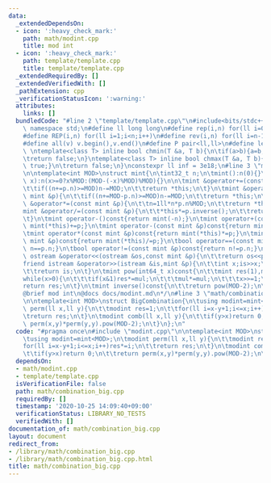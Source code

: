 ```yaml
---
data:
  _extendedDependsOn:
  - icon: ':heavy_check_mark:'
    path: math/modint.cpp
    title: mod int
  - icon: ':heavy_check_mark:'
    path: template/template.cpp
    title: template/template.cpp
  _extendedRequiredBy: []
  _extendedVerifiedWith: []
  _pathExtension: cpp
  _verificationStatusIcon: ':warning:'
  attributes:
    links: []
  bundledCode: "#line 2 \"template/template.cpp\"\n#include<bits/stdc++.h>\nusing\
    \ namespace std;\n#define ll long long\n#define rep(i,n) for(ll i=0;i<n;i++)\n\
    #define REP(i,n) for(ll i=1;i<n;i++)\n#define rev(i,n) for(ll i=n-1;i>=0;i--)\n\
    #define all(v) v.begin(),v.end()\n#define P pair<ll,ll>\n#define len(s) (ll)s.size()\n\
    \ \ntemplate<class T> inline bool chmin(T &a, T b){\n\tif(a>b){a=b;return true;}\n\
    \treturn false;\n}\ntemplate<class T> inline bool chmax(T &a, T b){\n\tif(a<b){a=b;return\
    \ true;}\n\treturn false;\n}\nconstexpr ll inf = 3e18;\n#line 3 \"math/modint.cpp\"\
    \n\ntemplate<int MOD>\nstruct mint{\n\tint32_t n;\n\tmint():n(0){}\n\tmint(ll\
    \ x):n(x>=0?x%MOD:(MOD-(-x)%MOD)%MOD){}\n\n\tmint &operator+=(const mint &p){\n\
    \t\tif((n+=p.n)>=MOD)n-=MOD;\n\t\treturn *this;\n\t}\n\tmint &operator-=(const\
    \ mint &p){\n\t\tif((n+=MOD-p.n)>=MOD)n-=MOD;\n\t\treturn *this;\n\t}\n\tmint\
    \ &operator*=(const mint &p){\n\t\tn=1ll*n*p.n%MOD;\n\t\treturn *this;\n\t}\n\t\
    mint &operator/=(const mint &p){\n\t\t*this*=p.inverse();\n\t\treturn *this;\n\
    \t}\n\tmint operator-()const{return mint(-n);}\n\tmint operator+(const mint &p)const{return\
    \ mint(*this)+=p;}\n\tmint operator-(const mint &p)const{return mint(*this)-=p;}\n\
    \tmint operator*(const mint &p)const{return mint(*this)*=p;}\n\tmint operator/(const\
    \ mint &p)const{return mint(*this)/=p;}\n\tbool operator==(const mint &p)const{return\
    \ n==p.n;}\n\tbool operator!=(const mint &p)const{return n!=p.n;}\n\n\tfriend\
    \ ostream &operator<<(ostream &os,const mint &p){\n\t\treturn os<<p.n;\n\t}\n\t\
    friend istream &operator>>(istream &is,mint &p){\n\t\tint x;is>>x;\n\t\tp=mint(x);\n\
    \t\treturn is;\n\t}\n\tmint pow(int64_t x)const{\n\t\tmint res(1),mul(n);\n\t\t\
    while(x>0){\n\t\t\tif(x&1)res*=mul;\n\t\t\tmul*=mul;\n\t\t\tx>>=1;\n\t\t}\n\t\t\
    return res;\n\t}\n\tmint inverse()const{\n\t\treturn pow(MOD-2);\n\t}\n};\n/*\n\
    @brief mod int\n@docs docs/modint.md\n*/\n#line 3 \"math/combination_big.cpp\"\
    \n\ntemplate<int MOD>\nstruct BigCombination{\n\tusing modint=mint<MOD>;\n\tmodint\
    \ perm(ll x,ll y){\n\t\tmodint res=1;\n\t\tfor(ll i=x-y+1;i<=x;i++)res*=i;\n\t\
    \treturn res;\n\t}\n\tmodint comb(ll x,ll y){\n\t\tif(y>x)return 0;\n\t\treturn\
    \ perm(x,y)*perm(y,y).pow(MOD-2);\n\t}\n};\n"
  code: "#pragma once\n#include \"modint.cpp\"\n\ntemplate<int MOD>\nstruct BigCombination{\n\
    \tusing modint=mint<MOD>;\n\tmodint perm(ll x,ll y){\n\t\tmodint res=1;\n\t\t\
    for(ll i=x-y+1;i<=x;i++)res*=i;\n\t\treturn res;\n\t}\n\tmodint comb(ll x,ll y){\n\
    \t\tif(y>x)return 0;\n\t\treturn perm(x,y)*perm(y,y).pow(MOD-2);\n\t}\n};\n"
  dependsOn:
  - math/modint.cpp
  - template/template.cpp
  isVerificationFile: false
  path: math/combination_big.cpp
  requiredBy: []
  timestamp: '2020-10-25 14:09:40+09:00'
  verificationStatus: LIBRARY_NO_TESTS
  verifiedWith: []
documentation_of: math/combination_big.cpp
layout: document
redirect_from:
- /library/math/combination_big.cpp
- /library/math/combination_big.cpp.html
title: math/combination_big.cpp
---
```

